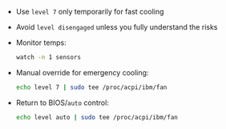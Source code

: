 - Use `level 7` only temporarily for fast cooling

- Avoid `level disengaged` unless you fully understand the risks

- Monitor temps:

  ```bash
  watch -n 1 sensors
  ```

- Manual override for emergency cooling:

  ```bash
  echo level 7 | sudo tee /proc/acpi/ibm/fan
  ```

- Return to BIOS/`auto` control:

  ```bash
  echo level auto | sudo tee /proc/acpi/ibm/fan
  ```
